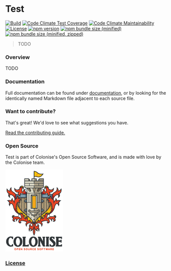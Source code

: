 # Test

[![Build][build-badge]][build-url]
[![Code Climate Test Coverage][code-climate-coverage-badge]][code-climate-coverage-url]
[![Code Climate Maintainability][code-climate-maintainability-badge]][code-climate-maintainability-url]
[![License][license-badge]][license-url]
[![npm version][npm-version-badge]][npm-version-url]
[![npm bundle size \(minified\)][npm-minified-badge]][npm-minified-url]
[![npm bundle size \(minified, zipped\)][npm-minified-minzipped-badge]][npm-minified-minzipped-url]

> TODO

### Overview

TODO

### Documentation

Full documentation can be found under [documentation][documentation-url], or by looking for the identically named Markdown file adjacent to each source file.

### Want to contribute?

That's great! We'd love to see what suggestions you have.

[Read the contributing guide.][contributing-url]

### Open Source

Test is part of Colonise's Open Source Software, and is made with love by the Colonise team.

[![Colonise Logo][colonise-logo]][colonise-url]

### [License][license-url]

[documentation-url]: /documentation/README.md
[contributing-url]: /CONTRIBUTING.md

[colonise-logo]: /documentation/assets/colonise256.png
[colonise-url]: https://colonise.org/

[build-badge]: https://img.shields.io/github/actions/workflow/status/colonise/Test/nodejs-master.yml?branch=master
[build-url]: https://github.com/Colonise/Test/actions/workflows/nodejs-master.yml?query=workflow%3A%22Node.js+CI%22

[code-climate-coverage-badge]: https://img.shields.io/codeclimate/coverage/Colonise/Test.svg
[code-climate-coverage-url]: https://codeclimate.com/github/Colonise/Test

[code-climate-maintainability-badge]: https://img.shields.io/codeclimate/maintainability-percentage/Colonise/Test.svg
[code-climate-maintainability-url]: https://codeclimate.com/github/Colonise/Test

[license-badge]: https://img.shields.io/github/license/Colonise/Test.svg
[license-url]: https://github.com/Colonise/Test/blob/master/LICENSE

[npm-version-badge]: https://img.shields.io/npm/v/@colonise/test.svg
[npm-version-url]: https://www.npmjs.com/package/@colonise/test

[npm-minified-badge]: https://img.shields.io/bundlephobia/min/@colonise/test.svg
[npm-minified-url]: https://bundlephobia.com/result?p=@colonise/test

[npm-minified-minzipped-badge]: https://img.shields.io/bundlephobia/minzip/@colonise/test.svg
[npm-minified-minzipped-url]: https://bundlephobia.com/result?p=@colonise/test
